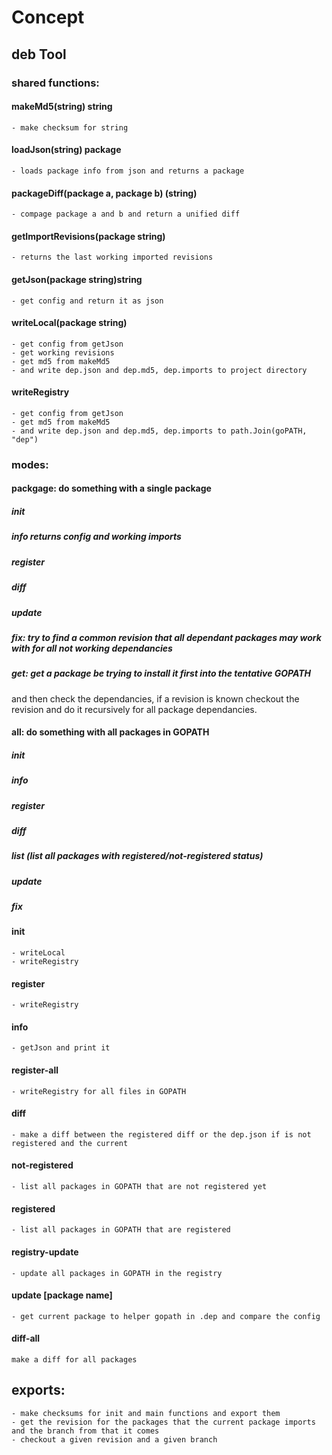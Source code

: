 # Concept

## deb Tool

### shared functions:
#### makeMd5(string) string
    - make checksum for string
#### loadJson(string) package
    - loads package info from json and returns a package
#### packageDiff(package a, package b) (string)
    - compage package a and b and return a unified diff
#### getImportRevisions(package string)
    - returns the last working imported revisions
#### getJson(package string)string
    - get config and return it as json
#### writeLocal(package string)
    - get config from getJson
    - get working revisions 
    - get md5 from makeMd5
    - and write dep.json and dep.md5, dep.imports to project directory
#### writeRegistry
    - get config from getJson
    - get md5 from makeMd5
    - and write dep.json and dep.md5, dep.imports to path.Join(goPATH, "dep")

### modes:

#### packgage: do something with a single package
##### init
##### info returns config and working imports
##### register
##### diff
##### update
##### fix: try to find a common revision that all dependant packages may work with for all not working dependancies
##### get: get a package be trying to install it first into the tentative GOPATH
and then check the dependancies, if a revision is known checkout the revision and do it recursively for all package dependancies.

#### all: do something with all packages in GOPATH
##### init
##### info
##### register
##### diff
##### list (list all packages with registered/not-registered status)
##### update
##### fix



#### init
    - writeLocal
    - writeRegistry
#### register
    - writeRegistry
#### info
    - getJson and print it
#### register-all
    - writeRegistry for all files in GOPATH
#### diff
    - make a diff between the registered diff or the dep.json if is not registered and the current
#### not-registered
    - list all packages in GOPATH that are not registered yet
#### registered
    - list all packages in GOPATH that are registered
#### registry-update
    - update all packages in GOPATH in the registry
#### update [package name]
    - get current package to helper gopath in .dep and compare the config
#### diff-all
    make a diff for all packages

## exports:
    - make checksums for init and main functions and export them
    - get the revision for the packages that the current package imports and the branch from that it comes
    - checkout a given revision and a given branch